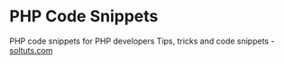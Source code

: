 # PHP Code Snippets  
PHP code snippets for PHP developers
Tips, tricks and code snippets - [soltuts.com](https://soltuts.com/)
